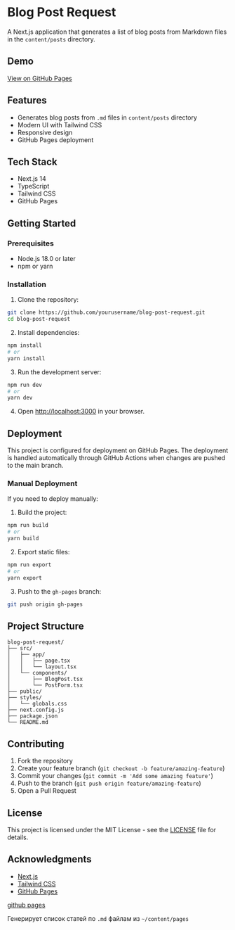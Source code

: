# Blog Post Request

A Next.js application that generates a list of blog posts from Markdown files in the `content/posts` directory.

## Demo

[View on GitHub Pages](https://dimireme.github.io/blog-post-request/)

## Features

- Generates blog posts from `.md` files in `content/posts` directory
- Modern UI with Tailwind CSS
- Responsive design
- GitHub Pages deployment

## Tech Stack

- Next.js 14
- TypeScript
- Tailwind CSS
- GitHub Pages

## Getting Started

### Prerequisites

- Node.js 18.0 or later
- npm or yarn

### Installation

1. Clone the repository:
```bash
git clone https://github.com/yourusername/blog-post-request.git
cd blog-post-request
```

2. Install dependencies:
```bash
npm install
# or
yarn install
```

3. Run the development server:
```bash
npm run dev
# or
yarn dev
```

4. Open [http://localhost:3000](http://localhost:3000) in your browser.

## Deployment

This project is configured for deployment on GitHub Pages. The deployment is handled automatically through GitHub Actions when changes are pushed to the main branch.

### Manual Deployment

If you need to deploy manually:

1. Build the project:
```bash
npm run build
# or
yarn build
```

2. Export static files:
```bash
npm run export
# or
yarn export
```

3. Push to the `gh-pages` branch:
```bash
git push origin gh-pages
```

## Project Structure

```
blog-post-request/
├── src/
│   ├── app/
│   │   ├── page.tsx
│   │   └── layout.tsx
│   └── components/
│       ├── BlogPost.tsx
│       └── PostForm.tsx
├── public/
├── styles/
│   └── globals.css
├── next.config.js
├── package.json
└── README.md
```

## Contributing

1. Fork the repository
2. Create your feature branch (`git checkout -b feature/amazing-feature`)
3. Commit your changes (`git commit -m 'Add some amazing feature'`)
4. Push to the branch (`git push origin feature/amazing-feature`)
5. Open a Pull Request

## License

This project is licensed under the MIT License - see the [LICENSE](LICENSE) file for details.

## Acknowledgments

- [Next.js](https://nextjs.org/)
- [Tailwind CSS](https://tailwindcss.com/)
- [GitHub Pages](https://pages.github.com/)

<a href="https://dimireme.github.io/blog-post-request/" target="_blank">
github pages 
</a>

Генерирует список статей по `.md` файлам из `~/content/pages`
